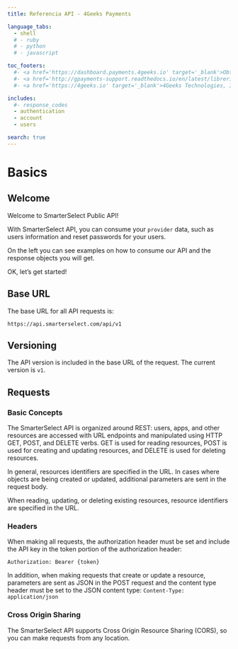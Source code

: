 ```yaml
---
title: Referencia API - 4Geeks Payments

language_tabs:
  - shell
  # - ruby
  # - python
  # - javascript

toc_footers:
  #- <a href='https://dashboard.payments.4geeks.io' target='_blank'>Obtenga llaves de acceso.</a>
  #- <a href='http://gpayments-support.readthedocs.io/en/latest/libreria.html' target='_blank'>Librerías cliente.</a>
  #- <a href='https://4geeks.io' target='_blank'>4Geeks Technologies, Inc.</a>

includes:
  #- response_codes
  - authentication
  - account
  - users

search: true
---
```


# Basics

## Welcome

Welcome to SmarterSelect Public API!

With SmarterSelect API, you can consume your `provider` data, such as users information and reset passwords for your users.

On the left you can see examples on how to consume our API and the response objects you will get.

OK, let’s get started!

## Base URL

The base URL for all API requests is:

`https://api.smarterselect.com/api/v1`

## Versioning

The API version is included in the base URL of the request. The current version is `v1`.

## Requests

### Basic Concepts

The SmarterSelect API is organized around REST: users, apps, and other resources are accessed with URL endpoints and manipulated using HTTP GET, POST, and DELETE verbs. GET is used for reading resources, POST is used for creating and updating resources, and DELETE is used for deleting resources.

In general, resources identifiers are specified in the URL. In cases where objects are being created or updated, additional parameters are sent in the request body.

When reading, updating, or deleting existing resources, resource identifiers are specified in the URL.

### Headers

When making all requests, the authorization header must be set and include the API key in the token portion of the authorization header:

`Authorization: Bearer {token}`

In addition, when making requests that create or update a resource, parameters are sent as JSON in the POST request and the content type header must be set to the JSON content type: `Content-Type: application/json`

### Cross Origin Sharing

The SmarterSelect API supports Cross Origin Resource Sharing (CORS), so you can make requests from any location.
